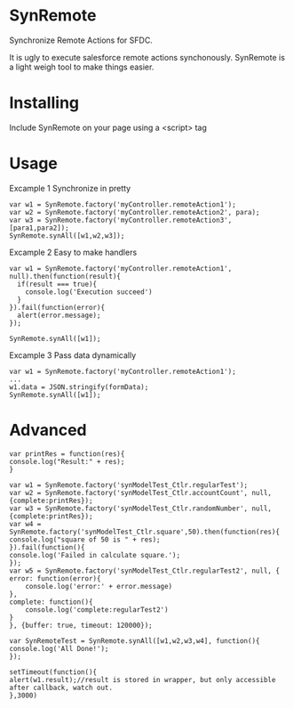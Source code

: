 
# SynRemote
Synchronize Remote Actions for SFDC.

It is ugly to execute salesforce remote actions synchonously. SynRemote is a light weigh tool to make things easier.


# Installing
Include SynRemote on your page using a \<script\> tag


# Usage
Excample 1 Synchronize in pretty

    var w1 = SynRemote.factory('myController.remoteAction1');
    var w2 = SynRemote.factory('myController.remoteAction2', para);
    var w3 = SynRemote.factory('myController.remoteAction3', [para1,para2]);
    SynRemote.synAll([w1,w2,w3]);

Excample 2 Easy to make handlers

    var w1 = SynRemote.factory('myController.remoteAction1', null).then(function(result){
      if(result === true){
        console.log('Execution succeed')
      }
    }).fail(function(error){
      alert(error.message);
    });
    
    SynRemote.synAll([w1]);
    
Excample 3 Pass data dynamically

    var w1 = SynRemote.factory('myController.remoteAction1');
    ...
    w1.data = JSON.stringify(formData);
    SynRemote.synAll([w1]);


# Advanced
    var printRes = function(res){
 	console.log("Result:" + res);
    }
 
    var w1 = SynRemote.factory('synModelTest_Ctlr.regularTest');
    var w2 = SynRemote.factory('synModelTest_Ctlr.accountCount', null, {complete:printRes});
    var w3 = SynRemote.factory('synModelTest_Ctlr.randomNumber', null, {complete:printRes});
    var w4 = SynRemote.factory('synModelTest_Ctlr.square',50).then(function(res){
 	console.log("square of 50 is " + res);
    }).fail(function(){
 	console.log('Failed in calculate square.');
    });
    var w5 = SynRemote.factory('synModelTest_Ctlr.regularTest2', null, {
	error: function(error){
		console.log('error:' + error.message)
	},
	complete: function(){
		console.log('complete:regularTest2')
	}
    }, {buffer: true, timeout: 120000});

    var SynRemoteTest = SynRemote.synAll([w1,w2,w3,w4], function(){
	console.log('All Done!');
    });

    setTimeout(function(){
	alert(w1.result);//result is stored in wrapper, but only accessible after callback, watch out.
    },3000)
